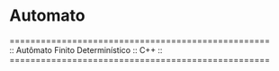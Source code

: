 # Automato <br>
<p>
==================================================<br>
::   Autômato Finito Determinístico    ::  C++  ::<br>
==================================================<br>
</p>
